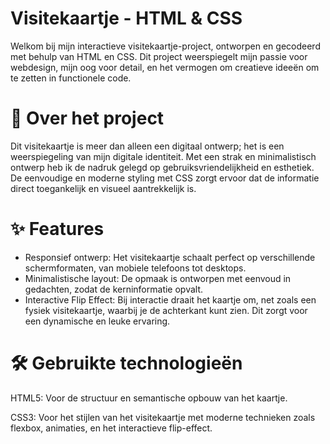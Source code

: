 # Visitekaartje - HTML & CSS

Welkom bij mijn interactieve visitekaartje-project, ontworpen en gecodeerd met behulp van HTML en CSS. Dit project weerspiegelt mijn passie voor webdesign, mijn oog voor detail, en het vermogen om creatieve ideeën om te zetten in functionele code.

# 🎨 Over het project

Dit visitekaartje is meer dan alleen een digitaal ontwerp; het is een weerspiegeling van mijn digitale identiteit. Met een strak en minimalistisch ontwerp heb ik de nadruk gelegd op gebruiksvriendelijkheid en esthetiek. De eenvoudige en moderne styling met CSS zorgt ervoor dat de informatie direct toegankelijk en visueel aantrekkelijk is.

# ✨ Features

- Responsief ontwerp: Het visitekaartje schaalt perfect op verschillende schermformaten, van mobiele telefoons tot desktops.
- Minimalistische layout: De opmaak is ontworpen met eenvoud in gedachten, zodat de kerninformatie opvalt.
- Interactive Flip Effect: Bij interactie draait het kaartje om, net zoals een fysiek visitekaartje, waarbij je de achterkant kunt zien. Dit zorgt voor een dynamische en leuke ervaring.

# 🛠 Gebruikte technologieën

HTML5: Voor de structuur en semantische opbouw van het kaartje.

CSS3: Voor het stijlen van het visitekaartje met moderne technieken zoals flexbox, animaties, en het interactieve flip-effect.
